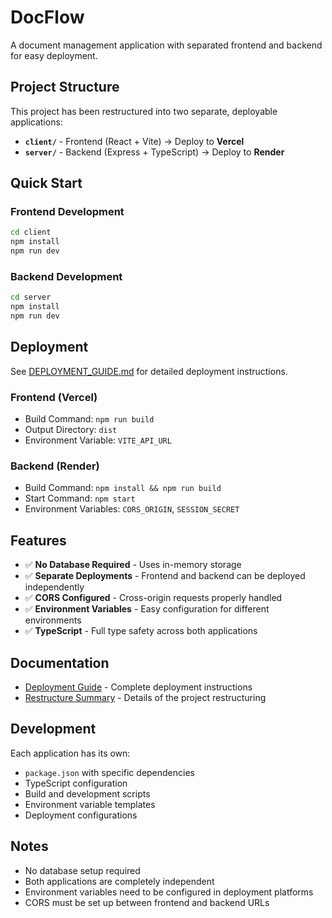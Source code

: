 # DocFlow

A document management application with separated frontend and backend for easy deployment.

## Project Structure

This project has been restructured into two separate, deployable applications:

- **`client/`** - Frontend (React + Vite) → Deploy to **Vercel**
- **`server/`** - Backend (Express + TypeScript) → Deploy to **Render**

## Quick Start

### Frontend Development
```bash
cd client
npm install
npm run dev
```

### Backend Development
```bash
cd server
npm install
npm run dev
```

## Deployment

See [DEPLOYMENT_GUIDE.md](./DEPLOYMENT_GUIDE.md) for detailed deployment instructions.

### Frontend (Vercel)
- Build Command: `npm run build`
- Output Directory: `dist`
- Environment Variable: `VITE_API_URL`

### Backend (Render)
- Build Command: `npm install && npm run build`
- Start Command: `npm start`
- Environment Variables: `CORS_ORIGIN`, `SESSION_SECRET`

## Features

- ✅ **No Database Required** - Uses in-memory storage
- ✅ **Separate Deployments** - Frontend and backend can be deployed independently
- ✅ **CORS Configured** - Cross-origin requests properly handled
- ✅ **Environment Variables** - Easy configuration for different environments
- ✅ **TypeScript** - Full type safety across both applications

## Documentation

- [Deployment Guide](./DEPLOYMENT_GUIDE.md) - Complete deployment instructions
- [Restructure Summary](./RESTRUCTURE_SUMMARY.md) - Details of the project restructuring

## Development

Each application has its own:
- `package.json` with specific dependencies
- TypeScript configuration
- Build and development scripts
- Environment variable templates
- Deployment configurations

## Notes

- No database setup required
- Both applications are completely independent
- Environment variables need to be configured in deployment platforms
- CORS must be set up between frontend and backend URLs
